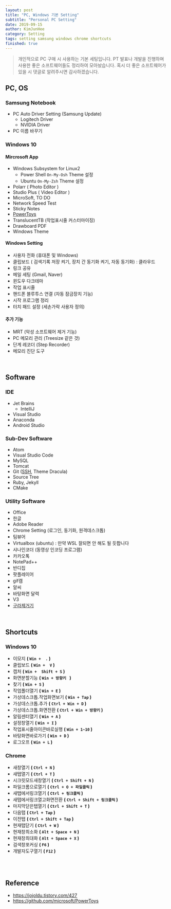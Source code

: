 ```yaml
---
layout: post
title: "PC, Windows 기본 Setting"
subtitle: "Personal PC Setting"
date: 2019-09-15
author: KimJunHee
category: Setting
tags: setting samsung windows chrome shortcuts
finished: true
---
```


> 개인적으로 PC 구매 시 사용하는 기본 세팅입니다. PT 발표나 개발을 진행하며 사용한 좋은 소프트웨어들도 정리하여 모아놨습니다. 혹시 더 좋은 소프트웨어가 있을 시 댓글로 알려주시면 감사하겠습니다.

## PC, OS
### Samsung Notebook
* PC Auto Driver Setting (Samsung Update)
    * Logitech Driver
    * NVIDIA Driver
* PC 이름 바꾸기

### Windows 10
#### Mircrosoft App
- Windows Subsystem for Linux2
  - Power Shell `On-My-Osh` Theme 설정
  - Ubuntu `On-My-Zsh` Theme 설정
- Polarr ( Photo Editor )
- Studio Plus ( Video Editor )
- MicroSoft, TO DO
- Network Speed Test
- Sticky Notes
- [PowerToys](https://github.com/microsoft/PowerToys)
- TranslucentTB (작업표시줄 커스터마이징)
- Drawboard PDF
- Windows Theme

#### Windows Setting
- 사용자 전화 (휴대폰 및 Windows)
- 클립보드 ( 검색기록 저장 켜기, 장치 간 동기화 켜기, 자동 동기화) : 클라우드
- 링크 공유
- 메일 세팅 (Gmail, Naver)
- 윈도우 다크테마
- 작업 표시줄
- 핸드폰 블루투스 연결 (자동 잠금장치 기능)
- 시작 프로그램 정리
- 터치 패드 설정 (세손가락 사용자 정의)

#### 추가 기능
- MRT (악성 소프트웨어 제거 기능)
- PC 메모리 관리 (Treesize 같은 것)
- 단계 레코더 (Step Recorder)
- 메모리 진단 도구




<br/>

## Software

### IDE
- Jet Brains
  - IntelliJ
- Visual Studio
- Anaconda
- Android Studio

### Sub-Dev Software
- Atom
- Visual Studio Code
- MySQL
- Tomcat
- Git ([SSH](https://jojoldu.tistory.com/427), Theme Dracula)
- Source Tree
- Ruby, Jekyll
- CMake

### Utility Software
- Office
- 한글
- Adobe Reader
- Chrome Setting (로그인, 동기화, 원격데스크톱)
- 팀뷰어
- Virtualbox (ubuntu) : 만약 WSL 잘되면 안 해도 될 듯합니다
- 샤나인코더 (동영상 인코딩 프로그램)
- 카카오톡
- NotePad++
- 반디집
- 팟플레이어
- gif캠
- 알씨
- 바탕화면 달력
- V3
- [구라제거기](https://teus.me/484)



<br/>

## Shortcuts

### Windows 10
* 이모지 __( ```Win +  .``` )__
* 클립보드 __( ```Win +  V``` )__
* 캡처 __( ```Win +  Shift + S``` )__
* 화면분할기능 __( ```Win + 방향키 ``` )__
* 찾기 __( ```Win + S``` )__
* 작업폴더열기 __( ```Win + E``` )__
* 가상데스크톱.작업화면보기 __( ```Win + Tap``` )__
* 가상데스크톱.추가 __( ```Ctrl + Win + D``` )__
* 가상데스크톱.화면전환  __( ```Ctrl + Win + 방향키``` )__
* 알림센터열기 __( ```Win + A``` )__
* 설정창열기 __( ```Win + I``` )__
* 작업표시줄아이콘바로실행 __( ```Win + 1~10``` )__
* 바탕화면바로가기 __( ```Win + D``` )__
* 로그오프 __( ```Win + L``` )__

### Chrome
* 새창열기 __( ```Ctrl + N``` )__
* 새탭열기 __( ```Ctrl + T``` )__
* 시크릿모드새창열기 __( ```Ctrl + Shift + N``` )__
* 파일크롬으로열기  __( ```Ctrl + O + 파일클릭``` )__
* 새탭에서링크열기 __( ```Ctrl + 링크클릭``` )__
* 새탭에서링크열고화면전환 __( ```Ctrl + Shift + 링크클릭``` )__
* 마지막닫은탭열기 __( ```Ctrl + Shift + T``` )__
* 다음탭 __( ```Ctrl + Tap``` )__
* 이전탭 __( ```Ctrl + Shift + Tap``` )__
* 현재탭닫기 __( ```Ctrl + W``` )__
* 현재창최소화  __( ```Alt + Space + N``` )__
* 현재창최대화 __( ```Alt + Space + X``` )__
* 검색창포커싱  __( ```F6``` )__
* 개발자도구열기  __( ```F12``` )__



<br/><br/>

## Reference
* <https://jojoldu.tistory.com/427>
* <https://github.com/microsoft/PowerToys>
